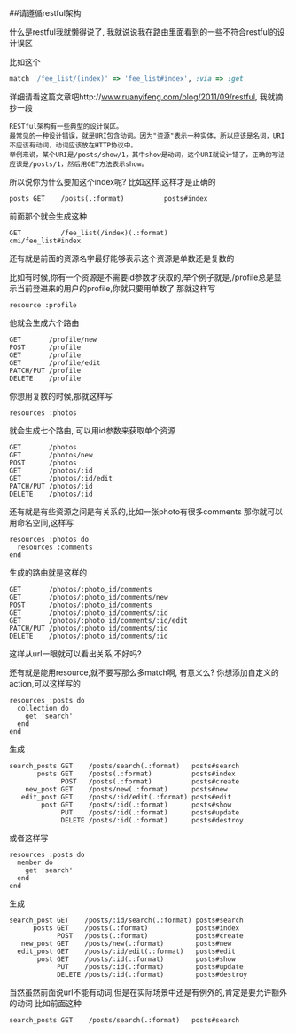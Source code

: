 ##请遵循restful架构

什么是restful我就懒得说了, 我就说说我在路由里面看到的一些不符合restful的设计误区

比如这个
```ruby
match '/fee_list/(index)' => 'fee_list#index', :via => :get
```

详细请看这篇文章吧http://www.ruanyifeng.com/blog/2011/09/restful, 我就摘抄一段
```
RESTful架构有一些典型的设计误区。
最常见的一种设计错误，就是URI包含动词。因为"资源"表示一种实体，所以应该是名词，URI不应该有动词，动词应该放在HTTP协议中。
举例来说，某个URI是/posts/show/1，其中show是动词，这个URI就设计错了，正确的写法应该是/posts/1，然后用GET方法表示show。
```

所以说你为什么要加这个index呢?
比如这样,这样才是正确的
```
posts GET    /posts(.:format)          posts#index
```

前面那个就会生成这种
```
GET          /fee_list(/index)(.:format)                                                           cmi/fee_list#index
```

还有就是前面的资源名字最好能够表示这个资源是单数还是复数的

比如有时候,你有一个资源是不需要id参数才获取的,举个例子就是,/profile总是显示当前登进来的用户的profile,你就只要用单数了
那就这样写
```
resource :profile
```

他就会生成六个路由
```
GET       /profile/new
POST      /profile
GET       /profile
GET       /profile/edit
PATCH/PUT /profile
DELETE    /profile
```

你想用复数的时候,那就这样写
```
resources :photos
```

就会生成七个路由, 可以用id参数来获取单个资源
```
GET       /photos
GET       /photos/new
POST      /photos
GET       /photos/:id
GET       /photos/:id/edit
PATCH/PUT /photos/:id
DELETE    /photos/:id
```

还有就是有些资源之间是有关系的,比如一张photo有很多comments
那你就可以用命名空间,这样写
```
resources :photos do
  resources :comments
end
```

生成的路由就是这样的
```
GET       /photos/:photo_id/comments
GET       /photos/:photo_id/comments/new
POST      /photos/:photo_id/comments
GET       /photos/:photo_id/comments/:id
GET       /photos/:photo_id/comments/:id/edit
PATCH/PUT /photos/:photo_id/comments/:id
DELETE    /photos/:photo_id/comments/:id
```
这样从url一眼就可以看出关系,不好吗?

还有就是能用resource,就不要写那么多match啊, 有意义么?
你想添加自定义的action,可以这样写的
```
resources :posts do
  collection do
    get 'search'
  end
end
```

生成
```
search_posts GET    /posts/search(.:format)   posts#search
       posts GET    /posts(.:format)          posts#index
             POST   /posts(.:format)          posts#create
    new_post GET    /posts/new(.:format)      posts#new
   edit_post GET    /posts/:id/edit(.:format) posts#edit
        post GET    /posts/:id(.:format)      posts#show
             PUT    /posts/:id(.:format)      posts#update
             DELETE /posts/:id(.:format)      posts#destroy

```

或者这样写
```
resources :posts do
  member do
    get 'search'
  end
end
```

生成
```
search_post GET    /posts/:id/search(.:format) posts#search
      posts GET    /posts(.:format)            posts#index
            POST   /posts(.:format)            posts#create
   new_post GET    /posts/new(.:format)        posts#new
  edit_post GET    /posts/:id/edit(.:format)   posts#edit
       post GET    /posts/:id(.:format)        posts#show
            PUT    /posts/:id(.:format)        posts#update
            DELETE /posts/:id(.:format)        posts#destroy
```


当然虽然前面说url不能有动词,但是在实际场景中还是有例外的,肯定是要允许额外的动词
比如前面这种
```
search_posts GET    /posts/search(.:format)   posts#search
```


